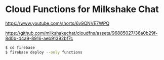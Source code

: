 # Cloud Functions for Milkshake Chat



https://www.youtube.com/shorts/6v9QNVE7WPQ



https://github.com/milkshakechat/cloudfns/assets/96885027/36a0b29f-8d0b-44a9-8916-aeb91392bf7c




```sh
$ cd firebase
$ firebase deploy --only functions
```
